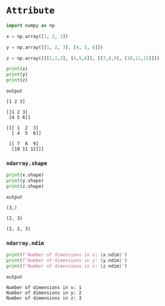 # `Attribute`

```python
import numpy as np

x = np.array([1, 2, 3])

y = np.array([[1, 2, 3], [4, 5, 6]])

z = np.array([[[1,2,3], [4,5,6]], [[7,8,9], [10,11,12]]])

print(x)
print(y)
print(z)
```
 `output`
```
[1 2 3]

[[1 2 3]
 [4 5 6]]
 
[[[ 1  2  3]
  [ 4  5  6]]

 [[ 7  8  9]
  [10 11 12]]]
```

### `ndarray.shape`

```python
print(x.shape)
print(y.shape)
print(z.shape)
```
`output`
```
(3,)

(2, 3)

(2, 2, 3)
```

### `ndarray.ndim`

```python
print(f'Number of dimensions in x: {x.ndim}')
print(f'Number of dimensions in y: {y.ndim}')
print(f'Number of dimensions in z: {z.ndim}')
```
`output`
```
Number of dimensions in x: 1
Number of dimensions in y: 2
Number of dimensions in z: 3
```
